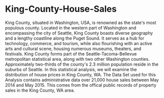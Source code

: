 # King-County-House-Sales
King County, situated in Washington, USA, is renowned as the state's most populous county. Located in the western part of Washington and encompassing the city of Seattle, King County boasts diverse geography and a lengthy coastline along the Puget Sound. It serves as a hub for technology, commerce, and tourism, while also flourishing with an active arts and cultural scene, housing numerous museums, theaters, and festivals. King County forms part of the Seattle-Tacoma-Bellevue metropolitan statistical area, along with two other Washington counties. Approximately two-thirds of the county's 2.3 million population reside in the suburbs of Seattle. In this statistical analysis, we will examine the distribution of house prices in King County, WA.
The Data Set used for this Analysis contains administrative data over 21,000 house sales between May 2014 and May 2015. This comes from the offical public records of property sales in the King County, WA area.
